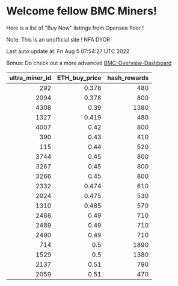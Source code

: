 # Welcome fellow BMC Miners!
Here is a list of "Buy Now" listings from Opensea floor !

Note: This is an unofficial site ! NFA DYOR

Last auto update at: Fri Aug  5 07:54:27 UTC 2022

Bonus: Do check out a more advanced [BMC-Overview-Dashboard](https://dune.com/defifunk/BMC-Overview-Dashboard)


|   ultra_miner_id |   ETH_buy_price |   hash_rewards |
|-----------------:|----------------:|---------------:|
|              292 |           0.378 |            480 |
|             2094 |           0.378 |            800 |
|             4308 |           0.39  |           1380 |
|             1327 |           0.419 |            480 |
|             4007 |           0.42  |            800 |
|              390 |           0.43  |            410 |
|              115 |           0.44  |            520 |
|             3744 |           0.45  |            800 |
|             3267 |           0.45  |            800 |
|             3266 |           0.45  |            800 |
|             2332 |           0.474 |            610 |
|             2024 |           0.475 |            530 |
|             1310 |           0.485 |            570 |
|             2488 |           0.49  |            710 |
|             2489 |           0.49  |            710 |
|             2490 |           0.49  |            710 |
|              714 |           0.5   |           1890 |
|             1529 |           0.5   |           1380 |
|             2137 |           0.51  |            790 |
|             2059 |           0.51  |            470 |